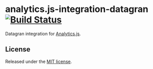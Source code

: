 # analytics.js-integration-datagran [![Build Status][ci-badge]][ci-link]

Datagran integration for [Analytics.js][].

## License

Released under the [MIT license](LICENSE).


[Analytics.js]: https://segment.com/docs/libraries/analytics.js/
[ci-link]: https://circleci.com/gh/segment-integrations/analytics.js-integrations
[ci-badge]: https://circleci.com/gh/segment-integrations/analytics.js-integrations.svg?style=svg
